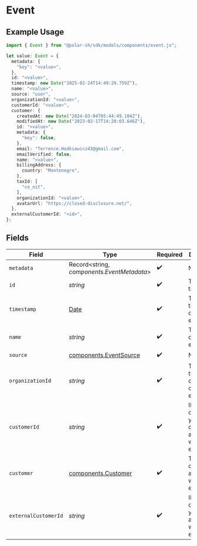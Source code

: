# Event

## Example Usage

```typescript
import { Event } from "@polar-sh/sdk/models/components/event.js";

let value: Event = {
  metadata: {
    "key": "<value>",
  },
  id: "<value>",
  timestamp: new Date("2025-02-24T14:49:29.759Z"),
  name: "<value>",
  source: "user",
  organizationId: "<value>",
  customerId: "<value>",
  customer: {
    createdAt: new Date("2024-03-04T05:44:49.104Z"),
    modifiedAt: new Date("2023-02-17T14:20:03.646Z"),
    id: "<value>",
    metadata: {
      "key": false,
    },
    email: "Terrence.Hodkiewicz43@gmail.com",
    emailVerified: false,
    name: "<value>",
    billingAddress: {
      country: "Montenegro",
    },
    taxId: [
      "co_nit",
    ],
    organizationId: "<value>",
    avatarUrl: "https://closed-disclosure.net/",
  },
  externalCustomerId: "<id>",
};
```

## Fields

| Field                                                                                         | Type                                                                                          | Required                                                                                      | Description                                                                                   |
| --------------------------------------------------------------------------------------------- | --------------------------------------------------------------------------------------------- | --------------------------------------------------------------------------------------------- | --------------------------------------------------------------------------------------------- |
| `metadata`                                                                                    | Record<string, *components.EventMetadata*>                                                    | :heavy_check_mark:                                                                            | N/A                                                                                           |
| `id`                                                                                          | *string*                                                                                      | :heavy_check_mark:                                                                            | The ID of the object.                                                                         |
| `timestamp`                                                                                   | [Date](https://developer.mozilla.org/en-US/docs/Web/JavaScript/Reference/Global_Objects/Date) | :heavy_check_mark:                                                                            | The timestamp of the event.                                                                   |
| `name`                                                                                        | *string*                                                                                      | :heavy_check_mark:                                                                            | The name of the event.                                                                        |
| `source`                                                                                      | [components.EventSource](../../models/components/eventsource.md)                              | :heavy_check_mark:                                                                            | N/A                                                                                           |
| `organizationId`                                                                              | *string*                                                                                      | :heavy_check_mark:                                                                            | The ID of the organization owning the event.                                                  |
| `customerId`                                                                                  | *string*                                                                                      | :heavy_check_mark:                                                                            | ID of the customer in your Polar organization associated with the event.                      |
| `customer`                                                                                    | [components.Customer](../../models/components/customer.md)                                    | :heavy_check_mark:                                                                            | The customer associated with the event.                                                       |
| `externalCustomerId`                                                                          | *string*                                                                                      | :heavy_check_mark:                                                                            | ID of the customer in your system associated with the event.                                  |